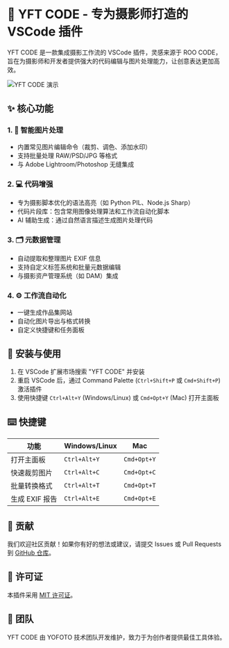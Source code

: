 # 🎨 YFT CODE - 专为摄影师打造的 VSCode 插件

YFT CODE 是一款集成摄影工作流的 VSCode 插件，灵感来源于 ROO CODE，旨在为摄影师和开发者提供强大的代码编辑与图片处理能力，让创意表达更加高效。

![YFT CODE 演示](https://picsum.photos/800/400?random=1)

## ✨ 核心功能

### 1. 📸 智能图片处理
- 内置常见图片编辑命令（裁剪、调色、添加水印）
- 支持批量处理 RAW/PSD/JPG 等格式
- 与 Adobe Lightroom/Photoshop 无缝集成

### 2. 💻 代码增强
- 专为摄影脚本优化的语法高亮（如 Python PIL、Node.js Sharp）
- 代码片段库：包含常用图像处理算法和工作流自动化脚本
- AI 辅助生成：通过自然语言描述生成图片处理代码

### 3. 🗂️ 元数据管理
- 自动提取和整理图片 EXIF 信息
- 支持自定义标签系统和批量元数据编辑
- 与摄影资产管理系统（如 DAM）集成

### 4. ⚙️ 工作流自动化
- 一键生成作品集网站
- 自动化图片导出与格式转换
- 自定义快捷键和任务面板

## 🚀 安装与使用

1. 在 VSCode 扩展市场搜索 "YFT CODE" 并安装
2. 重启 VSCode 后，通过 Command Palette (`Ctrl+Shift+P` 或 `Cmd+Shift+P`) 激活插件
3. 使用快捷键 `Ctrl+Alt+Y` (Windows/Linux) 或 `Cmd+Opt+Y` (Mac) 打开主面板

## ⌨️ 快捷键

| 功能               | Windows/Linux       | Mac                 |
|--------------------|---------------------|---------------------|
| 打开主面板         | `Ctrl+Alt+Y`        | `Cmd+Opt+Y`         |
| 快速裁剪图片       | `Ctrl+Alt+C`        | `Cmd+Opt+C`         |
| 批量转换格式       | `Ctrl+Alt+T`        | `Cmd+Opt+T`         |
| 生成 EXIF 报告     | `Ctrl+Alt+E`        | `Cmd+Opt+E`         |

## 🤝 贡献

我们欢迎社区贡献！如果你有好的想法或建议，请提交 Issues 或 Pull Requests 到 [GitHub 仓库](https://github.com/yourusername/YFT/tree/main/YFT-CODE)。

## 📄 许可证

本插件采用 [MIT 许可证](https://opensource.org/licenses/MIT)。

## 👥 团队

YFT CODE 由 YOFOTO 技术团队开发维护，致力于为创作者提供最佳工具体验。